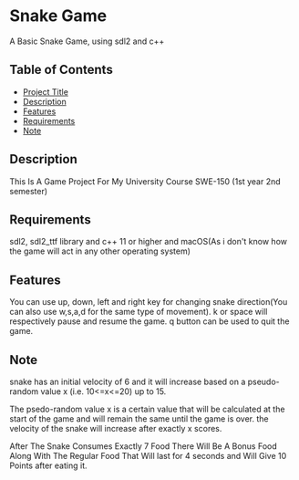 # Snake Game

A Basic Snake Game, using sdl2 and c++

## Table of Contents

- [Project Title](#project-title)
- [Description](#description)
- [Features](#features)
- [Requirements](#requirements)
- [Note](#note)

## Description

This Is A Game Project For My University Course SWE-150
(1st year 2nd semester)

## Requirements

sdl2, sdl2_ttf library and c++ 11 or higher and macOS(As i don't know how the game will act in any other operating system)

## Features

You can use up, down, left and right key for changing snake direction(You can also use w,s,a,d for the same type of movement).
k or space will respectively pause and resume the game.
q button can be used to quit the game.

## Note

snake has an initial velocity of 6 and it will increase based on a pseudo-random value x (i.e. 10<=x<=20) up to 15.

The psedo-random value x is a certain value that will be calculated at the start of the game and will remain the same until the game is over.
the velocity of the snake will increase after exactly x scores.

After The Snake Consumes Exactly 7 Food There Will Be A Bonus Food Along With The Regular Food That Will last for 4 seconds and Will Give 10 Points after eating it.
